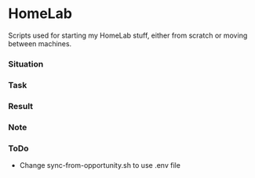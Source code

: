 # HomeLab
Scripts used for starting my HomeLab stuff, either from scratch or moving between machines.
### Situation


### Task


### Result


### Note

### ToDo
- Change sync-from-opportunity.sh to use .env file
